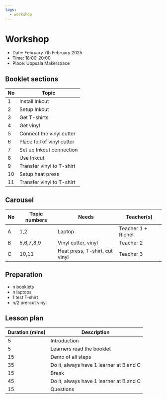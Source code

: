 ```yaml
---
tags:
  - workshop
---
```


# Workshop

- Date: February 7th February 2025
- Time: 18:00-20:00
- Place: Uppsala Makerspace

## Booklet sections

No|Topic
--|---------------------------
1 |Install Inkcut
2 |Setup Inkcut
3 |Get T-shirts
4 |Get vinyl
5 |Connect the vinyl cutter
6 |Place foil of vinyl cutter
7 |Set up Inkcut connection
8 |Use Inkcut
9 |Transfer vinyl to T-shirt
10|Setup heat press
11|Transfer vinyl to T-shirt

## Carousel

No|Topic numbers|Needs                         |Teacher(s)
--|-------------|------------------------------|--------
A |1,2          |Laptop                        |Teacher 1 + Richel
B |5,6,7,8,9    |Vinyl cutter, vinyl           |Teacher 2
C |10,11        |Heat press, T-shirt, cut vinyl|Teacher 3

## Preparation

- n booklets
- n laptops
- 1 test T-shirt
- n/2 pre-cut vinyl

## Lesson plan

Duration (mins)|Description
---------------|-----------------------------------------------
5              |Introduction
5              |Learners read the booklet
15             |Demo of all steps
35             |Do it, always have 1 learner at B and C
15             |Break
45             |Do it, always have 1 learner at B and C
15             |Questions
